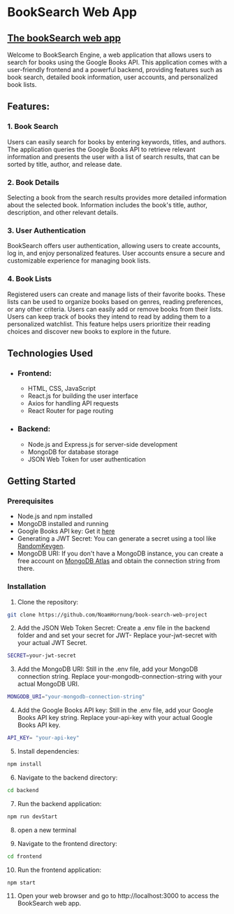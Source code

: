 # BookSearch Web App
## [The bookSearch web app](https://book-search-project-noam.netlify.app/)
Welcome to BookSearch Engine, a web application that allows users to search for books using the Google Books API. This application comes with a user-friendly frontend and a powerful backend, providing features such as book search, detailed book information, user accounts, and personalized book lists.

## Features:
### 1. Book Search
Users can easily search for books by entering keywords, titles, and authors. The application queries the Google Books API to retrieve relevant information and presents the user with a list of search results, that can be sorted by title, author, and release date.

### 2. Book Details
Selecting a book from the search results provides more detailed information about the selected book. Information includes the book's title, author, description, and other relevant details.

### 3. User Authentication
BookSearch offers user authentication, allowing users to create accounts, log in, and enjoy personalized features. User accounts ensure a secure and customizable experience for managing book lists.

### 4. Book Lists
Registered users can create and manage lists of their favorite books. These lists can be used to organize books based on genres, reading preferences, or any other criteria. Users can easily add or remove books from their lists.
Users can keep track of books they intend to read by adding them to a personalized watchlist. This feature helps users prioritize their reading choices and discover new books to explore in the future.

## Technologies Used
- ### Frontend:
  - HTML, CSS, JavaScript
  - React.js for building the user interface
  - Axios for handling API requests
  - React Router for page routing

- ### Backend:
  - Node.js and Express.js for server-side development
  - MongoDB for database storage
  - JSON Web Token for user authentication
  
## Getting Started
### Prerequisites
- Node.js and npm installed
- MongoDB installed and running
- Google Books API key: Get it [here](https://developers.google.com/books/docs/v1/getting_started?hl=he)
- Generating a JWT Secret: You can generate a secret using a tool like [RandomKeygen](https://randomkeygen.com/).
- MongoDB URI: If you don't have a MongoDB instance, you can create a free account on [MongoDB Atlas](https://www.mongodb.com/atlas/database) and obtain the connection string from there.

### Installation
1. Clone the repository:

```bash
git clone https://github.com/NoamHornung/book-search-web-project

```
2. Add the JSON Web Token Secret:
Create a .env file in the backend folder and and set your secret for JWT- Replace your-jwt-secret with your actual JWT Secret.
```bash
SECRET=your-jwt-secret
```
3. Add the MongoDB URI:
Still in the .env file, add your MongoDB connection string. Replace your-mongodb-connection-string with your actual MongoDB URI.
```bash
MONGODB_URI="your-mongodb-connection-string"
```

4. Add the Google Books API key:
Still in the .env file, add your Google Books API key string. Replace your-api-key with your actual Google Books API key.
```bash
API_KEY= "your-api-key"
```
   
5. Install dependencies:
```bash
npm install
```
6. Navigate to the backend directory:
```bash
cd backend
```

7. Run the backend application:
```bash
npm run devStart
```
8. open a new terminal
  
9. Navigate to the frontend directory:
```bash
cd frontend
```

10. Run the frontend application:
```bash
npm start
```
11. Open your web browser and go to http://localhost:3000 to access the BookSearch web app.
